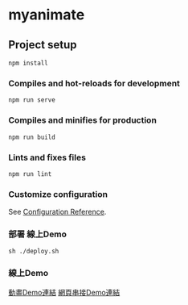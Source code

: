 # myanimate

## Project setup
```
npm install
```

### Compiles and hot-reloads for development
```
npm run serve
```

### Compiles and minifies for production
```
npm run build
```

### Lints and fixes files
```
npm run lint
```

### Customize configuration
See [Configuration Reference](https://cli.vuejs.org/config/).

### 部署 線上Demo
```
sh ./deploy.sh
```

### 線上Demo
[動畫Demo連結](https://arx827.github.io/vue_animate_movie/)
[網頁串接Demo連結](https://arx827.github.io/marketing_platform/)
